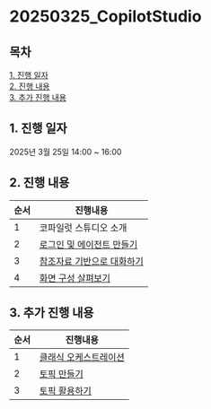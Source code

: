 # 20250325_CopilotStudio

## 목차
[1. 진행 일자](#1-진행-일자)</br>
[2. 진행 내용](#2-진행-내용)</br>
[3. 추가 진행 내용](#3-추가-진행-내용)

## 1. 진행 일자
2025년 3월 25일
14:00 ~ 16:00

## 2. 진행 내용

|순서|진행내용|
|--|--|
|1|코파일럿 스튜디오 소개|
|2|[로그인 및 에이전트 만들기](https://github.com/FDX-edu/20250325_CopilotStudio/blob/main/lab01_01.md)|
|3|[참조자료 기반으로 대화하기](https://github.com/FDX-edu/20250325_CopilotStudio/blob/main/lab01_02.md)|
|4|[화면 구성 살펴보기](https://github.com/FDX-edu/20250325_CopilotStudio/blob/main/lab01_03.md)|

## 3. 추가 진행 내용

|순서|진행내용|
|--|--|
|1|[클래식 오케스트레이션](https://github.com/FDX-edu/20250325_CopilotStudio/blob/main/additional/lab02_01.md)|
|2|[토픽 만들기](https://github.com/FDX-edu/20250325_CopilotStudio/blob/main/additional/lab02_02.md)|
|3|[토픽 활용하기](https://github.com/FDX-edu/20250325_CopilotStudio/blob/main/additional/lab02_03.md)|
